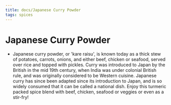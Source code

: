 ```yaml
---
title: docs/Japanese Curry Powder
tags: spices
---
```


# Japanese Curry Powder
- Japanese curry powder, or 'kare raisu', is known today as a thick stew of potatoes, carrots, onions, and either beef, chicken or seafood, served over rice and topped with pickles. Curry was introduced to Japan by the British in the mid 19th century, when India was under colonial British rule, and was originally considered to be Western cuisine. Japanese curry has since been adapted since its introduction to Japan, and is so widely consumed that it can be called a national dish. Enjoy this turmeric packed spice blend with beef, chicken, seafood or veggies or even as a stir-fry!